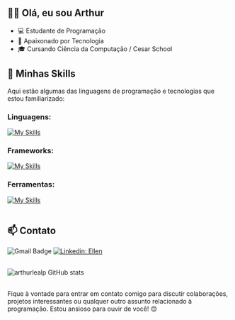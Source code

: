 ## 👨‍💻 Olá, eu sou Arthur

- 💻 Estudante de Programação
- 🌱 Apaixonado por Tecnologia
- 🎓 Cursando Ciência da Computação / Cesar School

## 🚀 Minhas Skills

Aqui estão algumas das linguagens de programação e tecnologias que estou familiarizado:

### Linguagens: 
[![My Skills](https://skillicons.dev/icons?i=python,javascript,c,html,css)](https://skillicons.dev)

### Frameworks: 
[![My Skills](https://skillicons.dev/icons?i=django)](https://skillicons.dev)

### Ferramentas:
[![My Skills](https://skillicons.dev/icons?i=github,vscode)](https://skillicons.dev)<br><br>

## 📫 Contato

![Gmail Badge](https://img.shields.io/badge/-arthurlealp07@gmail.com-006bed?style=flat-square&logo=Gmail&logoColor=white&link=mailto:{SeuEmail})
[![Linkedin: Ellen](https://img.shields.io/badge/-arthurleal-blue?style=flat-square&logo=Linkedin&logoColor=white&link=https://www.linkedin.com/in/devellenias/)](https://www.linkedin.com/in/devellendias/)
<br><br>

![arthurlealp GitHub stats](https://github-readme-stats.vercel.app/api?username=arthurlealp&show_icons=true&theme=dark) <br><br>

Fique à vontade para entrar em contato comigo para discutir colaborações, projetos interessantes ou qualquer outro assunto relacionado à programação. Estou ansioso para ouvir de você! 😊
